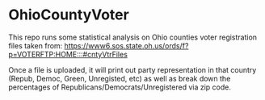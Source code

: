 # OhioCountyVoter

This repo runs some statistical analysis on Ohio counties voter registration files 
taken from: https://www6.sos.state.oh.us/ords/f?p=VOTERFTP:HOME:::#cntyVtrFiles

Once a file is uploaded, it will print out party representation in that country (Repub, Democ, Green, Unregisted, etc) as well as
break down the percentages of Republicans/Democrats/Unregistered via zip code. 
